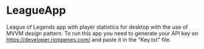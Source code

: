 # LeagueApp
League of Legends app with player statistics for desktop with the use of MVVM design pattern.
To run this app you need to generate your API key on https://developer.riotgames.com/ and paste it in the "Key.txt" file.

